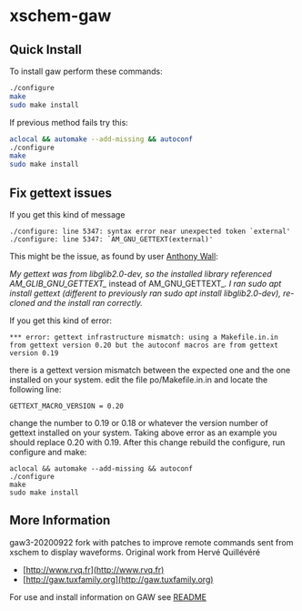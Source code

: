 # xschem-gaw

## Quick Install

To install gaw perform these commands:

```bash
./configure
make
sudo make install
```

If previous method fails try this:

```bash
aclocal && automake --add-missing && autoconf
./configure
make
sudo make install
```

## Fix gettext issues

If you get this kind of message
```
./configure: line 5347: syntax error near unexpected token `external'
./configure: line 5347: `AM_GNU_GETTEXT(external)'
```
This might be the issue, as found by user [Anthony Wall](https://github.com/anthonyjwall):

*My gettext was from libglib2.0-dev, so the installed library referenced AM_GLIB_GNU_GETTEXT_* instead of AM_GNU_GETTEXT_*.
I ran sudo apt install gettext (different to previously ran sudo apt install libglib2.0-dev), re-cloned and the install ran correctly.*

If you get this kind of error:
```
*** error: gettext infrastructure mismatch: using a Makefile.in.in from gettext version 0.20 but the autoconf macros are from gettext version 0.19
``` 
there is a gettext version mismatch between the expected one and the one installed on your system.
edit the file po/Makefile.in.in and locate the following line:
```
GETTEXT_MACRO_VERSION = 0.20
```
change the number to 0.19 or 0.18 or whatever the version number of gettext installed on your system. Taking above error as an example you should
replace 0.20 with 0.19.
After this change rebuild the configure, run configure and make:
```
aclocal && automake --add-missing && autoconf
./configure
make
sudo make install
```

## More Information

gaw3-20200922 fork with patches to improve remote commands sent from xschem to display waveforms.
Original work from Hervé Quillévéré

- [http://www.rvq.fr](http://www.rvq.fr)
- [http://gaw.tuxfamily.org](http://gaw.tuxfamily.org)

For use and install information on GAW see [README](https://github.com/StefanSchippers/xschem-gaw/blob/main/README)
